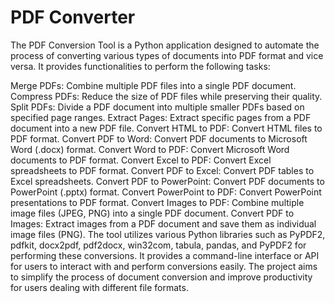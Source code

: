 # PDF Converter
 
The PDF Conversion Tool is a Python application designed to automate the process of converting various types of documents into PDF format and vice versa. It provides functionalities to perform the following tasks:

Merge PDFs: Combine multiple PDF files into a single PDF document.
Compress PDFs: Reduce the size of PDF files while preserving their quality.
Split PDFs: Divide a PDF document into multiple smaller PDFs based on specified page ranges.
Extract Pages: Extract specific pages from a PDF document into a new PDF file.
Convert HTML to PDF: Convert HTML files to PDF format.
Convert PDF to Word: Convert PDF documents to Microsoft Word (.docx) format.
Convert Word to PDF: Convert Microsoft Word documents to PDF format.
Convert Excel to PDF: Convert Excel spreadsheets to PDF format.
Convert PDF to Excel: Convert PDF tables to Excel spreadsheets.
Convert PDF to PowerPoint: Convert PDF documents to PowerPoint (.pptx) format.
Convert PowerPoint to PDF: Convert PowerPoint presentations to PDF format.
Convert Images to PDF: Combine multiple image files (JPEG, PNG) into a single PDF document.
Convert PDF to Images: Extract images from a PDF document and save them as individual image files (PNG).
The tool utilizes various Python libraries such as PyPDF2, pdfkit, docx2pdf, pdf2docx, win32com, tabula, pandas, and PyPDF2 for performing these conversions. It provides a command-line interface or API for users to interact with and perform conversions easily. The project aims to simplify the process of document conversion and improve productivity for users dealing with different file formats.
